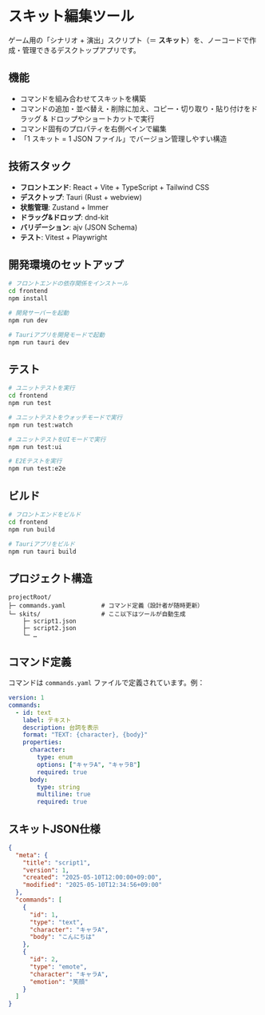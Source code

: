 # スキット編集ツール

ゲーム用の「シナリオ + 演出」スクリプト（＝ **スキット**）を、ノーコードで作成・管理できるデスクトップアプリです。

## 機能

- コマンドを組み合わせてスキットを構築
- コマンドの追加・並べ替え・削除に加え、コピー・切り取り・貼り付けをドラッグ & ドロップやショートカットで実行
- コマンド固有のプロパティを右側ペインで編集
- 「1 スキット = 1 JSON ファイル」でバージョン管理しやすい構造

## 技術スタック

- **フロントエンド**: React + Vite + TypeScript + Tailwind CSS
- **デスクトップ**: Tauri (Rust + webview)
- **状態管理**: Zustand + Immer
- **ドラッグ&ドロップ**: dnd-kit
- **バリデーション**: ajv (JSON Schema)
- **テスト**: Vitest + Playwright

## 開発環境のセットアップ

```bash
# フロントエンドの依存関係をインストール
cd frontend
npm install

# 開発サーバーを起動
npm run dev

# Tauriアプリを開発モードで起動
npm run tauri dev
```

## テスト

```bash
# ユニットテストを実行
cd frontend
npm run test

# ユニットテストをウォッチモードで実行
npm run test:watch

# ユニットテストをUIモードで実行
npm run test:ui

# E2Eテストを実行
npm run test:e2e
```

## ビルド

```bash
# フロントエンドをビルド
cd frontend
npm run build

# Tauriアプリをビルド
npm run tauri build
```

## プロジェクト構造

```
projectRoot/
├─ commands.yaml          # コマンド定義（設計者が随時更新）
└─ skits/                 # ここ以下はツールが自動生成
    ├─ script1.json
    ├─ script2.json
    └─ …
```

## コマンド定義

コマンドは `commands.yaml` ファイルで定義されています。例：

```yaml
version: 1
commands:
  - id: text
    label: テキスト
    description: 台詞を表示
    format: "TEXT: {character}, {body}"
    properties:
      character:
        type: enum
        options: ["キャラA", "キャラB"]
        required: true
      body:
        type: string
        multiline: true
        required: true
```

## スキットJSON仕様

```json
{
  "meta": {
    "title": "script1",
    "version": 1,
    "created": "2025-05-10T12:00:00+09:00",
    "modified": "2025-05-10T12:34:56+09:00"
  },
  "commands": [
    {
      "id": 1,
      "type": "text",
      "character": "キャラA",
      "body": "こんにちは"
    },
    {
      "id": 2,
      "type": "emote",
      "character": "キャラA",
      "emotion": "笑顔"
    }
  ]
}
```
